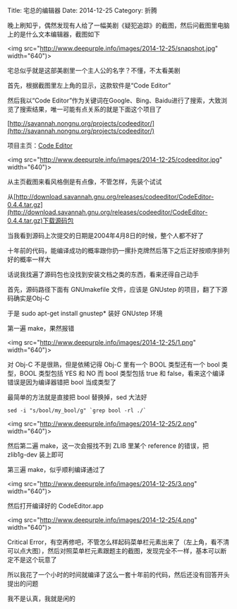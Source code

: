 Title: 宅总的编辑器
Date: 2014-12-25
Category: 折腾

晚上刷知乎，偶然发现有人给了一幅美剧《疑犯追踪》的截图，然后问截图里电脑上的是什么文本编辑器，截图如下

<img src="http://www.deepurple.info/images/2014-12-25/snapshot.jpg" width="640")>

宅总似乎就是这部美剧里一个主人公的名字？不懂，不太看美剧

首先，根据截图里左上角的显示，这款软件是“Code Editor”

然后我以“Code Editor”作为关键词在Google、Bing、Baidu进行了搜索，大致浏览了搜索结果，唯一可能有点关系的就是下面这个项目了

[http://savannah.nongnu.org/projects/codeeditor/](http://savannah.nongnu.org/projects/codeeditor/)

项目主页：[Code Editor](http://www.nongnu.org/codeeditor/)

<img src="http://www.deepurple.info/images/2014-12-25/codeeditor.jpg" width="640")>

从主页截图来看风格倒是有点像，不管怎样，先装个试试

从[http://download.savannah.gnu.org/releases/codeeditor/CodeEditor-0.4.4.tar.gz](http://download.savannah.gnu.org/releases/codeeditor/CodeEditor-0.4.4.tar.gz)下载源码包

当我看到源码上次提交的日期是2004年4月8日的时候，整个人都不好了

十年前的代码，能编译成功的概率跟你扔一摞扑克牌然后落下之后正好按顺序排列好的概率一样大

话说我找遍了源码包也没找到安装文档之类的东西，看来还得自己动手

首先，源码路径下面有 GNUmakefile 文件，应该是 GNUstep 的项目，翻了下源码确实是Obj-C

于是 sudo apt-get install gnustep* 装好 GNUstep 环境

第一遍 make，果然报错

<img src="http://www.deepurple.info/images/2014-12-25/1.png" width="640")>

对 Obj-C 不是很熟，但是依稀记得 Obj-C 里有一个 BOOL 类型还有一个 bool 类型，BOOL 类型包括 YES 和 NO 而 bool 类型包括 true 和 false，看来这个编译错误是因为编译器错把 bool 当成类型了

最简单的方法就是直接把 bool 替换掉，sed 大法好

	sed -i "s/bool/my_bool/g" `grep bool -rl ./`

<img src="http://www.deepurple.info/images/2014-12-25/2.png" width="640")>

然后第二遍 make，这一次会报找不到 ZLIB 里某个 reference 的错误，把 zlib1g-dev 装上即可

第三遍 make，似乎顺利编译通过了

<img src="http://www.deepurple.info/images/2014-12-25/3.png" width="640")>

然后打开编译好的 CodeEditor.app

<img src="http://www.deepurple.info/images/2014-12-25/4.png" width="640")>

Critical Error，有空再修吧，不管怎么样起码菜单栏元素出来了（左上角，看不清可以点大图），然后对照菜单栏元素跟题主的截图，发现完全不一样，基本可以断定不是这个玩意了

所以我花了一个小时的时间就编译了这么一套十年前的代码，然后还没有回答开头提出的问题

我不是认真，我就是闲的
